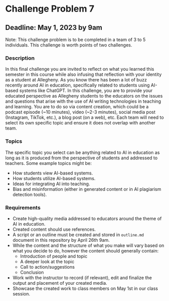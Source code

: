# Challenge Problem 7

## Deadline: May 1, 2023 by 9am

Note: This challenge problem is to be completed in a team of 3 to 5 individuals. This challenge is worth points of two challenges.

### Description

In this final challenge you are invited to reflect on what you learned this semester in this course while also infusing that reflection with your identity as a student at Allegheny. As you know there has been a lot of buzz recently around AI in education, specifically related to students using AI-based systems like ChatGPT. In this challenge, you are to provide your educated perspective as Allegheny students to the educators on the issues and questions that arise with the use of AI writing technologies in teaching and learning. You are to do so via content creation, which could be a podcast episode (~10 minutes), video (~2-3 minutes), social media post (Instagram, TikTok, etc.), a blog post (on a web), etc. Each team will need to select its own specific topic and ensure it does not overlap with another team.

### Topics

The specific topic you select can be anything related to AI in education as long as it is produced from the perspective of students and addressed to teachers. Some example topics might be:

- How students view AI-based systems. 
- How students utilize AI-based systems. 
- Ideas for integrating AI into teaching.
- Bias and misinformation (either in generated content or in AI plagiarism detection tools).

### Requirements

- Create high-quality media addressed to educators around the theme of AI in education.
- Created content should use references.
- A script or an outline must be created and stored in `outline.md` document in this repository by April 26th 9am.
- While the content and the structure of what you make will vary based on what you decide to do, however the content should generally contain:
  - Introduction of people and topic
  - A deeper look at the topic
  - Call to action/suggestions
  - Conclusion
- Work with the instructor to record (if relevant), edit and finalize the output and placement of your created media.
- Showcase the created work to class members on May 1st in our class session.